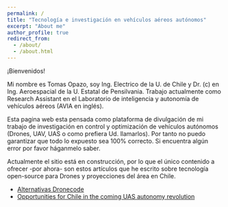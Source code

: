 ```yaml
---
permalink: /
title: "Tecnología e investigación en vehículos aéreos autónomos"
excerpt: "About me"
author_profile: true
redirect_from: 
  - /about/
  - /about.html
---
```


¡Bienvenidos! 

Mi nombre es Tomas Opazo, soy Ing. Electrico de la U. de Chile y Dr. (c) en Ing. Aeroespacial de la U. Estatal de Pensilvania. Trabajo actualmente como Research Assistant en el Laboratorio de inteligencia y autonomía de vehículos aéreos (AVIA en inglés). 

Esta pagina web esta pensada como plataforma de divulgación de mi trabajo de investigación en control y optimización de vehículos autónomos (Drones, UAV, UAS o como prefiera Ud. llamarlos). Por tanto no puedo garantizar que todo lo expuesto sea 100% correcto. Si encuentra algún error por favor háganmelo saber. 

Actualmente el sitio está en construcción, por lo que el único contenido a ofrecer -por ahora- son estos artículos que he escrito sobre tecnología open-source para Drones y proyecciones del área en Chile. 


- [Alternativas Dronecode](http://toopazo.github.io/files/toopazo_alternativasDronecode.html)
- [Opportunities for Chile in the coming UAS autonomy revolution](http://toopazo.github.io/files/toopazo_UAS_opportunities.html)

